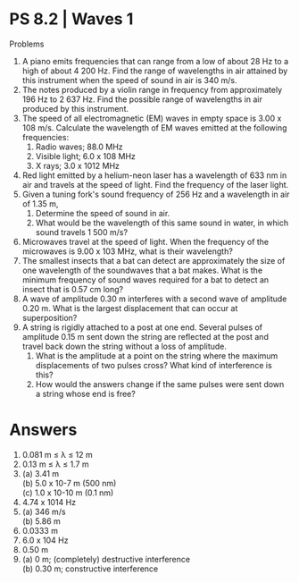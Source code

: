 # PS 8.2 | Waves 1

Problems

1. A piano emits frequencies that can range from a low of about 28 Hz to a high of about 4 200 Hz. Find the range of wavelengths in air attained by this instrument when the speed of sound in air is 340 m/s.  
2. The notes produced by a violin range in frequency from approximately 196 Hz to 2 637 Hz. Find the possible range of wavelengths in air produced by this instrument.  
3. The speed of all electromagnetic (EM) waves in empty space is 3.00 x 108 m/s. Calculate the wavelength of EM waves emitted at the following frequencies:  
   1. Radio waves; 88.0 MHz  
   2. Visible light; 6.0 x 108 MHz  
   3. X rays; 3.0 x 1012 MHz  
4. Red light emitted by a helium-neon laser has a wavelength of 633 nm in air and travels at the speed of light. Find the frequency of the laser light.   
5. Given a tuning fork's sound frequency of 256 Hz and a wavelength in air of 1.35 m,   
   1. Determine the speed of sound in air.  
   2. What would be the wavelength of this same sound in water, in which sound travels 1 500 m/s?  
6. Microwaves travel at the speed of light. When the frequency of the microwaves is 9.00 x 103 MHz, what is their wavelength?  
7. The smallest insects that a bat can detect are approximately the size of one wavelength of the soundwaves that a bat makes. What is the minimum frequency of sound waves required for a bat to detect an insect that is 0.57 cm long?  
8. A wave of amplitude 0.30 m interferes with a second wave of amplitude 0.20 m. What is the largest displacement that can occur at superposition?  
9. A string is rigidly attached to a post at one end. Several pulses of amplitude 0.15 m sent down the string are reflected at the post and travel back down the string without a loss of amplitude.  
   1. What is the amplitude at a point on the string where the maximum displacements of two pulses cross? What kind of interference is this?  
   2. How would the answers change if the same pulses were sent down a string whose end is free?

# 

# Answers

1. 0.081 m ≤ λ ≤ 12 m  
2. 0.13 m ≤ λ ≤ 1.7 m  
3. (a) 3.41 m  
   (b) 5.0 x 10\-7 m (500 nm)  
   (c) 1.0 x 10\-10 m (0.1 nm)   
4. 4.74 x 1014 Hz  
5. (a) 346 m/s  
   (b) 5.86 m  
6. 0.0333 m  
7. 6.0 x 104 Hz  
8. 0.50 m  
9. (a) 0 m; (completely) destructive interference  
   (b) 0.30 m; constructive interference